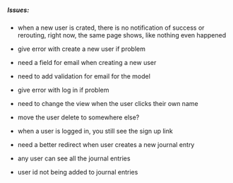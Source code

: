 ##### Issues:

- when a new user is crated, there is no notification of success or rerouting, right now, the same page shows, like nothing even happened

- give error with create a new user if problem

- need a field for email when creating a new user
- need to add validation for email for the model

- give error with log in if problem

- need to change the view when the user clicks their own name
- move the user delete to somewhere else?

- when a user is logged in, you still see the sign up link

- need a better redirect when user creates a new journal entry

- any user can see all the journal entries

- user id not being added to journal entries
